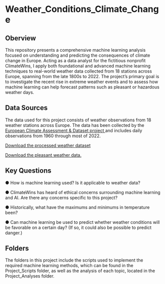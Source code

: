 # Weather_Conditions_Climate_Change

## Oberview 
This repository presents a comprehensive machine learning analysis focused on understanding and predicting the consequences of climate change in Europe. Acting as a data analyst for the fictitious nonprofit ClimateWins, I apply both foundational and advanced machine learning techniques to real-world weather data collected from 18 stations across Europe, spanning from the late 1800s to 2022. The project’s primary goal is to investigate the recent rise in extreme weather events and to assess how machine learning can help forecast patterns such as pleasant or hazardous weather days.

## Data Sources
The data used for this project consists of weather observations from 18 weather stations across Europe. The data has been collected by the [European Climate Assessment & Dataset project ](https://www.ecad.eu/) and includes daily observations from 1960 through most of 2022.

[Download the processed weather dataset](https://s3.amazonaws.com/coach-courses-us/public/courses/da-spec-ml/Scripts/A1/Dataset-weather-prediction-dataset-processed.csv)

[Download the pleasant weather data.](https://images.careerfoundry.com/public/courses/da-spec-ml/Scripts/A1/Dataset-Answers-Weather_Prediction_Pleasant_Weather.csv)

## Key Questions 
● How is machine learning used? Is it applicable to weather data?

● ClimateWins has heard of ethical concerns surrounding machine learning and AI. Are
there any concerns specific to this project?

● Historically, what have the maximums and minimums in temperature been?

● Can machine learning be used to predict whether weather conditions will be favorable on
a certain day? (If so, it could also be possible to predict danger.)

## Folders 
The folders in this project include the scripts used to implement the required machine learning methods, which can be found in the Project_Scripts folder, as well as the analysis of each topic, located in the Project_Analyses folder.


